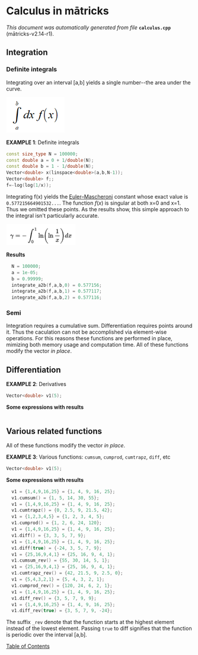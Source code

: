 
# Calculus in mātricks
_This document was automatically generated from file_ **`calculus.cpp`** (mātricks-v2.14-r1).

## Integration
### Definite integrals
Integrating over an interval [a,b] yields a single number--the area under the curve.

![Definite Integral](DefiniteIntegral.PNG)


**EXAMPLE 1**: Definite integrals
```C++
const size_type N = 100000;
const double a = 0 + 1/double(N);
const double b = 1 - 1/double(N);
Vector<double> x(linspace<double>(a,b,N-1));
Vector<double> f;;
f=-log(log(1/x));
```

Integrating f(x) yields the [Euler–Mascheroni](http://mathworld.wolfram.com/Euler-MascheroniConstant.html) constant whose exact value is `0.577215664901532...`.  The function _f_(_x_) is singular at both x=0 and x=1.  Thus we omitted these points. As the results show, this simple approach to the integral isn't particularly accurate. 

 ![Euler–Mascheron Integral](EulerMascheroniConstant.PNG)

**Results**
```C++
  N = 100000; 
  a = 1e-05; 
  b = 0.99999; 
  integrate_a2b(f,a,b,0) = 0.577156; 
  integrate_a2b(f,a,b,1) = 0.577117; 
  integrate_a2b(f,a,b,2) = 0.577116; 
```

### Semi
Integration requires a cumulative sum.  Differentiation requires points around it.  Thus the caculation can not be accomplished via element-wise operations.  For this reasons these functions are performed in place, mimizing both memory usage and computation time.
All of these functions modify the vector _in place_.
## Differentiation



**EXAMPLE 2**: Derivatives
```C++
Vector<double> v1(5);
```

**Some expressions with results**
```C++
```

## Various related functions
All of these functions modify the vector _in place_.


**EXAMPLE 3**: Various functions: `cumsum`, `cumprod`, `cumtrapz`, `diff`, etc
```C++
Vector<double> v1(5);
```

**Some expressions with results**
```C++
  v1 = {1,4,9,16,25} = {1, 4, 9, 16, 25}; 
  v1.cumsum() = {1, 5, 14, 30, 55}; 
  v1 = {1,4,9,16,25} = {1, 4, 9, 16, 25}; 
  v1.cumtrapz() = {0, 2.5, 9, 21.5, 42}; 
  v1 = {1,2,3,4,5} = {1, 2, 3, 4, 5}; 
  v1.cumprod() = {1, 2, 6, 24, 120}; 
  v1 = {1,4,9,16,25} = {1, 4, 9, 16, 25}; 
  v1.diff() = {3, 3, 5, 7, 9}; 
  v1 = {1,4,9,16,25} = {1, 4, 9, 16, 25}; 
  v1.diff(true) = {-24, 3, 5, 7, 9}; 
  v1 = {25,16,9,4,1} = {25, 16, 9, 4, 1}; 
  v1.cumsum_rev() = {55, 30, 14, 5, 1}; 
  v1 = {25,16,9,4,1} = {25, 16, 9, 4, 1}; 
  v1.cumtrapz_rev() = {42, 21.5, 9, 2.5, 0}; 
  v1 = {5,4,3,2,1} = {5, 4, 3, 2, 1}; 
  v1.cumprod_rev() = {120, 24, 6, 2, 1}; 
  v1 = {1,4,9,16,25} = {1, 4, 9, 16, 25}; 
  v1.diff_rev() = {3, 5, 7, 9, 9}; 
  v1 = {1,4,9,16,25} = {1, 4, 9, 16, 25}; 
  v1.diff_rev(true) = {3, 5, 7, 9, -24}; 
```

The suffix `_rev` denote that the function starts at the highest element instead of the lowest element. Passing `true` to diff signifies that the function is periodic over the interval [a,b]. 

[Table of Contents](README.md)
